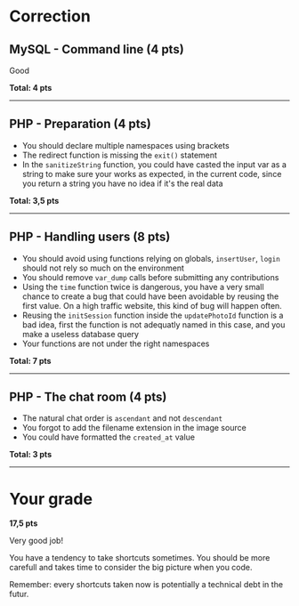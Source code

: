 # Correction

## MySQL - Command line (4 pts)

Good 

**Total: 4 pts**

----
## PHP - Preparation (4 pts)
- You should declare multiple namespaces using brackets
- The redirect function is missing the `exit()` statement
- In the `sanitizeString` function, you could have casted the input var as a string to make sure your works as expected, in the current code, since you return a string you have no idea if it's the real data

**Total: 3,5 pts**

----
## PHP - Handling users (8 pts)
- You should avoid using functions relying on globals, `insertUser`, `login` should not rely so much on the environment
- You should remove `var_dump` calls before submitting any contributions
- Using the `time` function twice is dangerous, you have a very small chance to create a bug that could have been avoidable by reusing the first value. On a high traffic website, this kind of bug will happen often.
- Reusing the `initSession` function inside the `updatePhotoId` function is a bad idea, first the function is not adequatly named in this case, and you make a useless database query
- Your functions are not under the right namespaces


**Total: 7 pts**

----
## PHP - The chat room (4 pts)

- The natural chat order is `ascendant` and not `descendant`
- You forgot to add the filename extension in the image source
- You could have formatted the `created_at` value

**Total: 3 pts**

----
# Your grade
**17,5 pts**

Very good job!

You have a tendency to take shortcuts sometimes. You should be more carefull and takes time to consider the big picture when you code. 

Remember: every shortcuts taken now is potentially a technical debt in the futur.